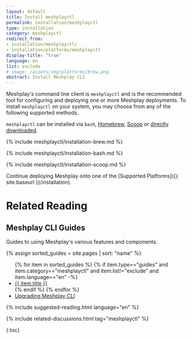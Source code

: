 ```yaml
---
layout: default
title: Install meshplayctl
permalink: installation/meshplayctl
type: installation
category: meshplayctl
redirect_from:
- installation/meshplayctl/
- installation/platforms/meshplayctl
display-title: "true"
language: en
list: exclude
# image: /assets/img/platforms/brew.png
abstract: Install Meshplay CLI
---
```


Meshplay's command line client is `meshplayctl` and is the recommended tool for configuring and deploying one or more Meshplay deployments. To install `meshplayctl` on your system, you may choose from any of the following supported methods.

`meshplayctl` can be installed via `bash`, [Homebrew]({{site.baseurl}}/installation/linux-mac/brew), [Scoop]({{site.baseurl}}/installation/windows/scoop) or [directly downloaded](https://github.com/khulnasoft/meshplay/releases/latest).

{% include meshplayctl/installation-brew.md %}

{% include meshplayctl/installation-bash.md %}

{% include meshplayctl/installation-scoop.md %}

Continue deploying Meshplay onto one of the [Supported Platforms]({{ site.baseurl }}/installation).

# Related Reading

## Meshplay CLI Guides

Guides to using Meshplay's various features and components.

{% assign sorted_guides = site.pages | sort: "name" %}

<ul>
  {% for item in sorted_guides %}
  {% if item.type=="guides" and item.category=="meshplayctl" and item.list!="exclude" and item.language=="en" -%}
    <li><a href="{{ site.baseurl }}{{ item.url }}">{{ item.title }}</a>
    </li>
    {% endif %}
  {% endfor %}
    <li><a href="{{ site.baseurl }}/guides/upgrade#upgrading-meshery-cli">Upgrading Meshplay CLI</a></li>
</ul>

{% include suggested-reading.html language="en" %}

{% include related-discussions.html tag="meshplayctl" %}

{:toc}

